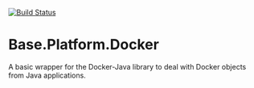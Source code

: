 [![Build Status](https://travis-ci.org/anr-ru/base.docker.svg?branch=master)](https://travis-ci.org/anr-ru/base.docker)


# Base.Platform.Docker

A basic wrapper for the Docker-Java library to deal with Docker objects from Java applications.
